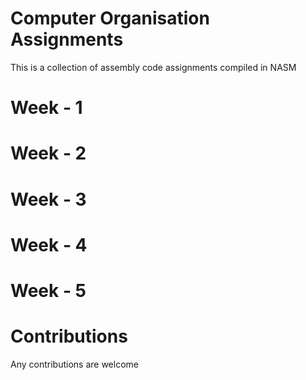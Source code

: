 # Computer Organisation Assignments
This is a collection of assembly code assignments compiled in NASM

# Week - 1

# Week - 2

# Week - 3

# Week - 4

# Week - 5


# Contributions
Any contributions are welcome
